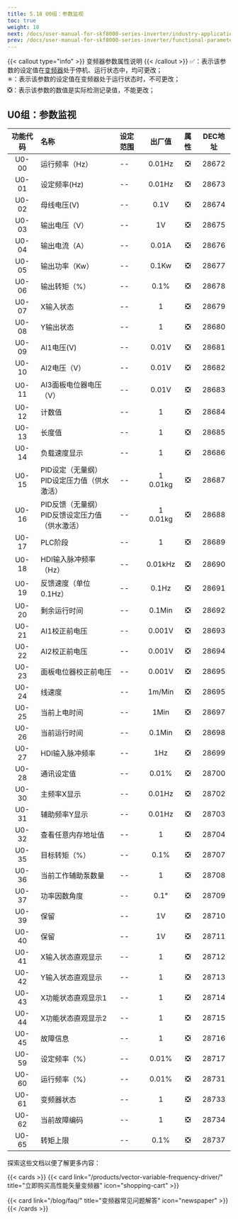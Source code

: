 ```yaml
---
title: 5.18 U0组：参数监视
toc: true
weight: 18
next: /docs/user-manual-for-skf8000-series-inverter/industry-application-macro-usage-instructions/
prev: /docs/user-manual-for-skf8000-series-inverter/functional-parameter-table/intelligent-constant-pressure-water-supply-parameters/
---
```

{{< callout type="info" >}}
  变频器参数属性说明
{{< /callout >}}
✅：表示该参数的设定值在[变频器](/products/vector-variable-frequency-driver/)处于停机、运行状态中，均可更改；  
✳️：表示该参数的设定值在变频器处于运行状态时，不可更改；  
❎：表示该参数的数值是实际检测记录值，不能更改；


## U0组：参数监视

|  功能代码|    名称  | 设定范围 | 出厂值 |属性 | DEC地址 |
| :----: |    :----   | :----   | :----:   | :----:   | :----:   |
|  U0-00|    运行频率（Hz）  | -- |0.01Hz | ❎ | 28672 |
|  U0-01|    设定频率(Hz)  | -- |0.01Hz | ❎ | 28673 |
|  U0-02|    母线电压(V)  | -- |0.1V | ❎ | 28674 |
|  U0-03|    输出电压（V）  | -- |1V | ❎ | 28675 |
|  U0-04|    输出电流（A）  | -- |0.01A | ❎ | 28676 |
|  U0-05|    输出功率（Kw）  | -- |0.1Kw | ❎ | 28677 |
|  U0-06|    输出转矩（%）  | -- |0.1% | ❎ | 28678 |
|  U0-07|    X输入状态  | -- |1 | ❎ | 28679 |
|  U0-08|    Y输出状态  | -- |1 | ❎ | 28680 |
|  U0-09|    AI1电压(V)  | -- |0.01V | ❎ | 28681 |
|  U0-10|    AI2电压（V）  | -- |0.01V  | ❎ | 28682 |
|  U0-11|    AI3面板电位器电压（V）  | -- |0.01V  | ❎ | 28683 |
|  U0-12|    计数值  | -- |1 | ❎ | 28684 |
|  U0-13|    长度值  | -- |1 | ❎ | 28685 |
|  U0-14|    负载速度显示  | -- |1 | ❎ | 28686 |
|  U0-15|    PID设定（无量纲）</br>PID设定压力值（供水激活）  | -- |1</br>0.01kg | ❎ | 28687 |
|  U0-16|    PID反馈（无量纲）</br>PID反馈设定压力值（供水激活）    | -- |1</br>0.01kg | ❎ | 28688 |
|  U0-17|    PLC阶段  | -- |1 | ❎ | 28689 |
|  U0-18|    HDI输入脉冲频率（Hz）  | -- |0.01kHz | ❎ | 28690 |
|  U0-19|    反馈速度（单位0.1Hz）  | -- |0.1Hz | ❎ | 28691 |
|  U0-20|    剩余运行时间  | -- |0.1Min | ❎ | 28692 |
|  U0-21|    AI1校正前电压  | -- |0.001V | ❎ | 28693 |
|  U0-22|    AI2校正前电压  | -- |0.001V | ❎ | 28694 |
|  U0-23|    面板电位器校正前电压  | -- |0.001V | ❎ | 28695 |
|  U0-24|    线速度  | -- |1m/Min | ❎ | 28695 |
|  U0-25|    当前上电时间  | -- |1Min | ❎ | 28697 |
|  U0-26|    当前运行时间  | -- |0.1Min | ❎ | 28698 |
|  U0-27|    HDI输入脉冲频率  | -- |1Hz | ❎ | 28699 |
|  U0-28|    通讯设定值  | -- |0.01% | ❎ | 28700 |
|  U0-30|    主频率X显示  | -- |0.01Hz| ❎ | 28702 |
|  U0-31|    辅助频率Y显示  | -- |0.01Hz | ❎ | 28703 |
|  U0-32|    查看任意内存地址值  | -- |1 | ❎ | 28704 |
|  U0-35|    目标转矩（%）  | -- |0.1% | ❎ | 28707 |
|  U0-36|    当前工作辅助泵数量  | -- |1 | ❎ | 28708 |
|  U0-37|    功率因数角度  | -- |0.1° | ❎ | 28709 |
|  U0-39|    保留  | -- |1V | ❎ | 28710 |
|  U0-40|    保留  | -- |1V | ❎ | 28711 |
|  U0-41|    X输入状态直观显示  | -- |1 | ❎ | 28712 |
|  U0-42|    Y输入状态直观显示  | -- |1 | ❎ | 28713 |
|  U0-43|    X功能状态直观显示1  | -- |1 | ❎ | 28714 |
|  U0-44|    X功能状态直观显示2  | -- |1 | ❎ | 28715 |
|  U0-45|    故障信息  | -- |1 | ❎ | 28716 |
|  U0-59|    设定频率（%）  | -- |0.01% | ❎ | 28717 |
|  U0-60|    运行频率（%）  | -- |0.01% | ❎ | 28731 |
|  U0-61|    变频器状态  | -- |1 | ❎ | 28733 |
|  U0-62|    当前故障编码  | -- |1 | ❎ | 28734 |
|  U0-65|    转矩上限  | -- |0.1% | ❎ | 28737 |



探索这些文档以便了解更多内容：

{{< cards >}}
  {{< card link="/products/vector-variable-frequency-driver/" title="立即购买高性能矢量变频器" icon="shopping-cart" >}}

  {{< card link="/blog/faq/" title="变频器常见问题解答" icon="newspaper" >}}
{{< /cards >}}	
